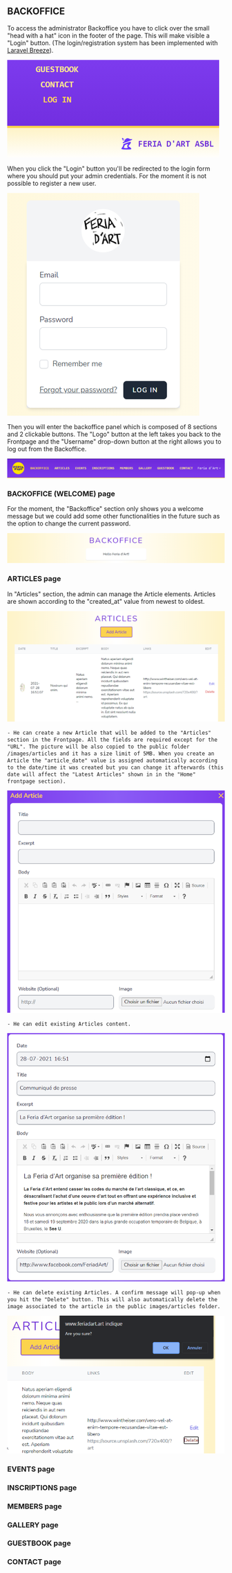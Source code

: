 ## BACKOFFICE

To access the administrator Backoffice you have to click over the small "head with a hat" icon in the footer of the page. This will make visible a "Login" button. (The login/registration system has been implemented with [Laravel Breeze](https://github.com/laravel/breeze)).

![Login](readme/backoffice-login.png)

When you click the "Login" button you'll be redirected to the login form where you should put your admin credentials. For the moment it is not possible to register a new user. 

![Login Form](readme/backoffice-login-form.png)

Then you will enter the backoffice panel which is composed of 8 sections and 2 clickable buttons. The "Logo" button at the left takes you back to the Frontpage and the "Username" drop-down button at the right allows you to log out from the Backoffice.

![Backoffice Menu](readme/backoffice-menu.png)

### BACKOFFICE (WELCOME) page

For the moment, the "Backoffice" section only shows you a welcome message but we could add some other functionalities in the future such as the option to change the current password.

![Backoffice Welcome](readme/backoffice-section.png)

### ARTICLES page

In "Articles" section, the admin can manage the Article elements. Articles are shown according to the "created_at" value from newest to oldest.

![Backoffice Articles](readme/backoffice-articles-section.png)

    - He can create a new Article that will be added to the "Articles" section in the Frontpage. All the fields are required except for the "URL". The picture will be also copied to the public folder /images/articles and it has a size limit of 5MB. When you create an Article the "article_date" value is assigned automatically according to the date/time it was created but you can change it afterwards (this date will affect the "Latest Articles" shown in in the "Home" frontpage section). 

![Backoffice Add Article](readme/backoffice-articles-add.png)

    - He can edit existing Articles content.

![Backoffice Edit Article](readme/backoffice-articles-edit.png)
    
    - He can delete existing Articles. A confirm message will pop-up when you hit the "Delete" button. This will also automatically delete the image associated to the article in the public images/articles folder.

![Backoffice Delete Article](readme/backoffice-articles-delete.png)

### EVENTS page

### INSCRIPTIONS page

### MEMBERS page

### GALLERY page

### GUESTBOOK page

### CONTACT page
